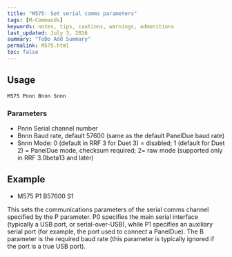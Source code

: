 ```yaml
---
title: "M575: Set serial comms parameters" 
tags: [M-Commands]
keywords: notes, tips, cautions, warnings, admonitions
last_updated: July 3, 2016
summary: "ToDo Add Summary"
permalink: M575.html
toc: false
---
```


## Usage ##
```
M575 Pnnn Bnnn Snnn
```

### Parameters ###

+ Pnnn Serial channel number
+ Bnnn Baud rate, default 57600 (same as the default PanelDue baud rate)
+ Snnn Mode: 0 (default in RRF 3 for Duet 3) = disabled; 1 (default for Duet 2) = PanelDue mode, checksum required; 2= raw mode (supported only in RRF 3.0beta13 and later)

## Example ##

+ M575 P1 B57600 S1

This sets the communications parameters of the serial comms channel specified by the P parameter. P0 specifies the main serial interface (typically a USB port, or serial-over-USB), while P1 specifies an auxiliary serial port (for example, the port used to connect a PanelDue). The B parameter is the required baud rate (this parameter is typically ignored if the port is a true USB port).

